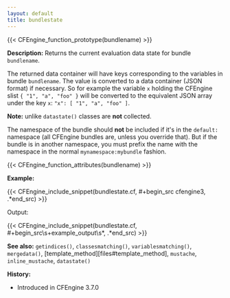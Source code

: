 ```yaml
---
layout: default
title: bundlestate
---
```


{{< CFEngine_function_prototype(bundlename) >}}

**Description:** Returns the current evaluation data state for bundle `bundlename`.

The returned data container will have keys corresponding to the
variables in bundle `bundlename`. The value is converted to a data
container (JSON format) if necessary. So for example the variable `x`
holding the CFEngine slist `{ "1", "a", "foo" }` will be converted to
the equivalent JSON array under the key `x`: `"x": [ "1", "a", "foo" ]`.

**Note:** unlike `datastate()` classes are **not** collected.

The namespace of the bundle should **not** be included if it's in the
`default:` namespace (all CFEngine bundles are, unless you override
that). But if the bundle is in another namespace, you must prefix the
name with the namespace in the normal `mynamespace:mybundle` fashion.

{{< CFEngine_function_attributes(bundlename) >}}

**Example:**

{{< CFEngine_include_snippet(bundlestate.cf, #\+begin_src cfengine3, .*end_src) >}}

Output:

{{< CFEngine_include_snippet(bundlestate.cf, #\+begin_src\s+example_output\s*, .*end_src) >}}

**See also:** `getindices()`, `classesmatching()`, `variablesmatching()`, `mergedata()`, [template_method][files#template_method], `mustache`, `inline_mustache`, `datastate()`

**History:**

* Introduced in CFEngine 3.7.0
